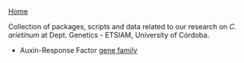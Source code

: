 [Home](../)  

Collection of packages, scripts and data related to our research on *C. arietinum* at Dept. Genetics - ETSIAM, University of Córdoba.   
  
  * Auxin-Response Factor [gene family](https://github.com/jdieramon/ChickpeaProject)
